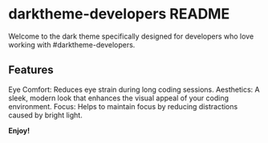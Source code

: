 # darktheme-developers README

Welcome to the dark theme specifically designed for developers who love working with #darktheme-developers.

## Features

Eye Comfort: Reduces eye strain during long coding sessions.
Aesthetics: A sleek, modern look that enhances the visual appeal of your coding environment.
Focus: Helps to maintain focus by reducing distractions caused by bright light.

**Enjoy!**